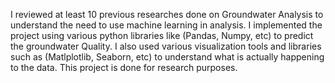 I reviewed at least 10 previous researches done on Groundwater Analysis to understand the need to use machine learning in analysis.
I implemented the project using various python libraries like (Pandas, Numpy, etc) to predict the groundwater Quality.
I also used various visualization tools and libraries such as (Matlplotlib, Seaborn, etc) to understand what is actually happening to the data.
This project is done for research purposes.
